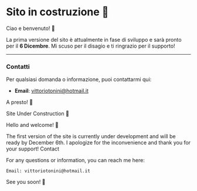 # Sito in costruzione 🚧

Ciao e benvenuto! 👋

La prima versione del sito è attualmente in fase di sviluppo e sarà pronto per il **6 Dicembre**.
Mi scuso per il disagio e ti ringrazio per il supporto!

---

### Contatti
Per qualsiasi domanda o informazione, puoi contattarmi qui:
- **Email**: vittoriotonini@hotmail.it

A presto! 🚀


Site Under Construction 🚧

Hello and welcome! 👋

The first version of the site is currently under development and will be ready by December 6th.
I apologize for the inconvenience and thank you for your support!
Contact

For any questions or information, you can reach me here:

    Email: vittoriotonini@hotmail.it

See you soon! 🚀
